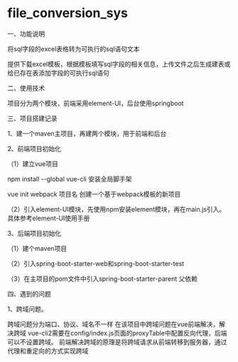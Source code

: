 # file_conversion_sys
一、功能说明

将sql字段的excel表格转为可执行的sql语句文本

提供下载excel模板，根据模板填写sql字段的相关信息，上传文件之后生成建表或给已存在表添加字段的可执行sql语句

二、使用技术

项目分为两个模块，前端采用element-UI，后台使用springboot

三、项目搭建记录

1、建一个maven主项目，再建两个模块，用于前端和后台

2、前端项目初始化

（1）建立vue项目

npm install --global vue-cli     安装全局脚手架

vue init webpack 项目名           创建一个基于webpack模板的新项目

（2）引入element-UI模块，先使用npm安装element模块，再在main.js引入。具体参考element-UI使用手册

3、后端项目初始化

（1）建个maven项目

（2）引入spring-boot-starter-web和spring-boot-starter-test

（3）在主项目的pom文件中引入spring-boot-starter-parent 父依赖

四、遇到的问题

1、跨域问题。

跨域问题分为端口、协议、域名不一样
在该项目中跨域问题在vue前端解决，解决跨域 vue-cli2需要在config/index.js页面的proxyTable中配置反向代理，后端可以不设置跨域。
前端解决跨域的原理是将跨域请求从前端转移到服务器，通过代理和重定向的方式实现跨域
